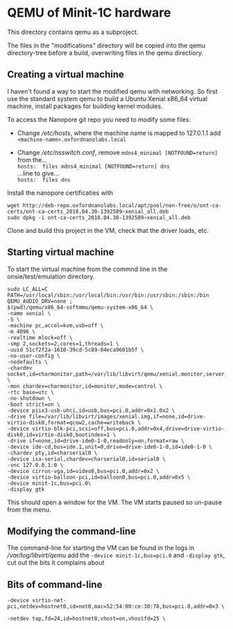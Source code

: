 # QEMU of Minit-1C hardware

This directory contains qemu as a subproject.

The files in the "modifications" directory will be copied into the qemu
directory-tree before a build, overwriting files in the qemu directiory.

## Creating a virtual machine

I haven't found a way to start the modified qemu with networking. So first use
the standard system qemu to build a Ubuntu Xenial x86_64 virtual machine, install packages for
building kernel modules.

To access the Nanopore git repo you need to modify some files:

*  Change _/etc/hosts_, where the machine name is mapped to 127.0.1.1 add
`<machine-name>.oxfordnanolabs.local`

*  Change _/etc/nsswitch.conf_, remove `mdns4_minimal [NOTFOUND=return]` from the...  
`hosts:  files mdns4_minimal [NOTFOUND=return] dns`   
...line to give...  
`hosts:  files dns`

Install the nanopore certificaties with  
```
wget http://deb-repo.oxfordnanolabs.local/apt/pool/non-free/o/ont-ca-certs/ont-ca-certs_2018.04.30-1392589~xenial_all.deb  
sudo dpkg -i ont-ca-certs_2018.04.30-1392589~xenial_all.deb
```
Clone and build this project in the VM, check that the
driver loads, etc.

## Starting virtual machine

To start the virtual machine from the commnd line in the onsie/test/emulation directory.
```
sudo LC_ALL=C PATH=/usr/local/sbin:/usr/local/bin:/usr/bin:/usr/sbin:/sbin:/bin QEMU_AUDIO_DRV=none ;
$(pwd)/qemu/x86_64-softmmu/qemu-system-x86_64 \
-name xenial \
-S \
-machine pc,accel=kvm,usb=off \
-m 4096 \
-realtime mlock=off \
-smp 2,sockets=2,cores=1,threads=1 \
-uuid 51cf2f2a-1610-39cd-5c89-04eca9601b5f \
-no-user-config \
-nodefaults \
-chardev socket,id=charmonitor,path=/var/lib/libvirt/qemu/xenial.monitor,server,nowait \
-mon chardev=charmonitor,id=monitor,mode=control \
-rtc base=utc \
-no-shutdown \
-boot strict=on \
-device piix3-usb-uhci,id=usb,bus=pci.0,addr=0x1.0x2 \
-drive file=/var/lib/libvirt/images/xenial.img,if=none,id=drive-virtio-disk0,format=qcow2,cache=writeback \
-device virtio-blk-pci,scsi=off,bus=pci.0,addr=0x4,drive=drive-virtio-disk0,id=virtio-disk0,bootindex=1 \
-drive if=none,id=drive-ide0-1-0,readonly=on,format=raw \
-device ide-cd,bus=ide.1,unit=0,drive=drive-ide0-1-0,id=ide0-1-0 \
-chardev pty,id=charserial0 \
-device isa-serial,chardev=charserial0,id=serial0 \
-vnc 127.0.0.1:0 \
-device cirrus-vga,id=video0,bus=pci.0,addr=0x2 \
-device virtio-balloon-pci,id=balloon0,bus=pci.0,addr=0x5 \
-device minit-1c,bus=pci.0\
-display gtk
```
This should open a window for the VM. The VM starts paused so un-pause from the menu.

## Modifying the command-line

The command-line for starting the VM can be found in the logs in _/var/log/libvirt/qemu_
add the `-device minit-1c,bus=pci.0` and `-display gtk`, cut out the bits it complains about
## Bits of command-line

```
-device virtio-net-pci,netdev=hostnet0,id=net0,mac=52:54:00:ce:30:78,bus=pci.0,addr=0x3 \

-netdev tap,fd=24,id=hostnet0,vhost=on,vhostfd=25 \
```